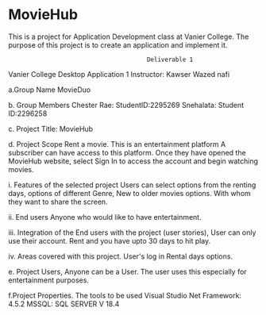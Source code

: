 # MovieHub
 This is a project for Application Development class at Vanier College. The purpose of this project is to create an application and implement it. 
 
 
                                           Deliverable 1
                                           
                                           
Vanier College Desktop Application 1
Instructor: Kawser Wazed nafi



a.Group Name MovieDuo

b. Group Members 
Chester Rae: StudentID:2295269
Snehalata: Student ID:2296258


c. Project Title: MovieHub

d. Project Scope 
Rent a movie.
This is an entertainment platform 
A subscriber can have access to this platform.
Once they have opened the MovieHub website, select Sign In to access the account and begin watching movies. 


i. Features of the selected project
Users can select options from the renting days, options of different Genre, 
New to older movies options. With whom they want to share the screen.

ii. End users
Anyone who would like to have entertainment.

iii. Integration of the End users with the project (user stories), 
User can only use their account.
Rent and you have upto  30 days to hit play.

iv. Areas covered with this project.
 User's log in
 Rental days options.
 
 
e. Project Users, 
 Anyone can be a User. The user uses this especially for entertainment purposes.
 
 
f.Project Properties.
 The tools to be used 
Visual Studio 
Net Framework: 4.5.2
MSSQL: SQL SERVER V 18.4
